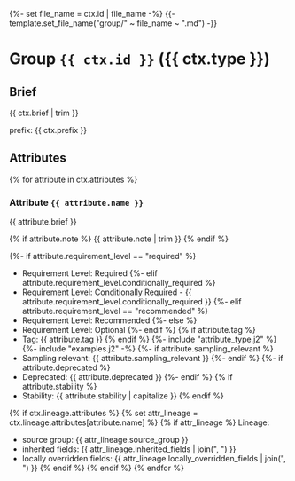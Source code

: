 {%- set file_name = ctx.id | file_name -%}
{{- template.set_file_name("group/" ~ file_name ~ ".md") -}}

# Group `{{ ctx.id }}` ({{ ctx.type }})

## Brief

{{ ctx.brief | trim }}

prefix: {{ ctx.prefix }}

## Attributes

{% for attribute in ctx.attributes %}
### Attribute `{{ attribute.name }}`

{{ attribute.brief }}

{% if attribute.note %}
{{ attribute.note | trim }}
{% endif %}

{%- if attribute.requirement_level == "required" %}
- Requirement Level: Required
{%- elif attribute.requirement_level.conditionally_required %}
- Requirement Level: Conditionally Required - {{ attribute.requirement_level.conditionally_required }}
{%- elif attribute.requirement_level == "recommended" %}
- Requirement Level: Recommended
{%- else %}
- Requirement Level: Optional
{%- endif %}
{% if attribute.tag %}
- Tag: {{ attribute.tag }}
{% endif %}
{%- include "attribute_type.j2" %}
{%- include "examples.j2" -%}
{%- if attribute.sampling_relevant %}
- Sampling relevant: {{ attribute.sampling_relevant }}
{%- endif %}
{%- if attribute.deprecated %}
- Deprecated: {{ attribute.deprecated }}
{%- endif %}
{% if attribute.stability %}
- Stability: {{ attribute.stability | capitalize }}
{% endif %}

{% if ctx.lineage.attributes %}
{% set attr_lineage = ctx.lineage.attributes[attribute.name] %}
{% if attr_lineage %}
Lineage: 
- source group: {{ attr_lineage.source_group }}
- inherited fields: {{ attr_lineage.inherited_fields | join(", ") }}
- locally overridden fields: {{ attr_lineage.locally_overridden_fields | join(", ") }}
{% endif %}
{% endif %}
{% endfor %}